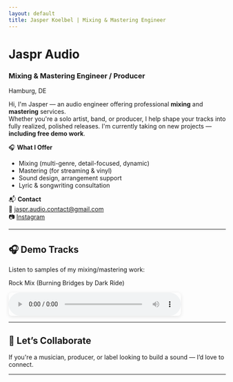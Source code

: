 ```yaml
---
layout: default
title: Jasper Koelbel | Mixing & Mastering Engineer
---
```


# Jaspr Audio  
### Mixing & Mastering Engineer / Producer  
Hamburg, DE

Hi, I'm Jasper — an audio engineer offering professional **mixing** and **mastering** services.  
Whether you're a solo artist, band, or producer, I help shape your tracks into fully realized, polished releases. I'm currently taking on new projects — **including free demo work**.

🎧 **What I Offer**  
- Mixing (multi-genre, detail-focused, dynamic)
- Mastering (for streaming & vinyl)
- Sound design, arrangement support  
- Lyric & songwriting consultation

📬 **Contact**  
📧 [jaspr.audio.contact@gmail.com](mailto:jaspr.audio.contact@gmail.com)  
📷 [Instagram](https://instagram.com/jaspr.audio) 

---
<section id="demos" style="margin-top: 2rem;">

<h2>🎧 Demo Tracks</h2>

<p>Listen to samples of my mixing/mastering work: <br>
  

Rock Mix (Burning Bridges by Dark Ride) </p>  

<audio controls style="width: 100%; max-width: 400px; border-radius: 8px; box-shadow: 0 2px 8px rgba(0,0,0,0.1);">
  <source src="{{ '/assets/audio/DemoMixRock.mp3' | relative_url }}" type="audio/mpeg">
  Your browser does not support the audio element.
</audio>  


---

## 🤝 Let’s Collaborate  
If you're a musician, producer, or label looking to build a sound — I’d love to connect.

---
